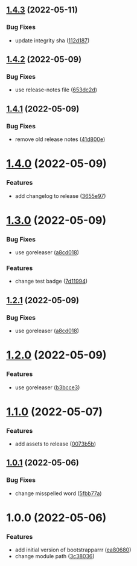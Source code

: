 ## [1.4.3](https://github.com/escalate/bootstrapparrr/compare/v1.4.2...v1.4.3) (2022-05-11)


### Bug Fixes

* update integrity sha ([112d187](https://github.com/escalate/bootstrapparrr/commit/112d1876a776c1c337bb6223d3c95233a010600a))

## [1.4.2](https://github.com/escalate/bootstrapparrr/compare/v1.4.1...v1.4.2) (2022-05-09)


### Bug Fixes

* use release-notes file ([653dc2d](https://github.com/escalate/bootstrapparrr/commit/653dc2dbfd8db3f3fa337f7e4cead2577e6fc736))

## [1.4.1](https://github.com/escalate/bootstrapparrr/compare/v1.4.0...v1.4.1) (2022-05-09)


### Bug Fixes

* remove old release notes ([41d800e](https://github.com/escalate/bootstrapparrr/commit/41d800e722fd1fa2f7b216ac8f509ab51899c349))

# [1.4.0](https://github.com/escalate/bootstrapparrr/compare/v1.3.0...v1.4.0) (2022-05-09)


### Features

* add changelog to release ([3655e97](https://github.com/escalate/bootstrapparrr/commit/3655e977e2470f9dcfe6feb8989176d9883d99f5))

# [1.3.0](https://github.com/escalate/bootstrapparrr/compare/v1.2.0...v1.3.0) (2022-05-09)


### Bug Fixes

* use goreleaser ([a8cd018](https://github.com/escalate/bootstrapparrr/commit/a8cd01810dc4a9740a7dc71c12133354053000a8))


### Features

* change test badge ([7d11994](https://github.com/escalate/bootstrapparrr/commit/7d11994932358eacee73c6d101a05377ee1bb904))

## [1.2.1](https://github.com/escalate/bootstrapparrr/compare/v1.2.0...v1.2.1) (2022-05-09)


### Bug Fixes

* use goreleaser ([a8cd018](https://github.com/escalate/bootstrapparrr/commit/a8cd01810dc4a9740a7dc71c12133354053000a8))

# [1.2.0](https://github.com/escalate/bootstrapparrr/compare/v1.1.0...v1.2.0) (2022-05-09)


### Features

* use goreleaser ([b3bcce3](https://github.com/escalate/bootstrapparrr/commit/b3bcce3fb0231b4a7a7f5649b046ed658c401cd0))

# [1.1.0](https://github.com/escalate/bootstrapparrr/compare/v1.0.1...v1.1.0) (2022-05-07)


### Features

* add assets to release ([0073b5b](https://github.com/escalate/bootstrapparrr/commit/0073b5b245a98125d8f05e4ed5edb6a67a7d91ad))

## [1.0.1](https://github.com/escalate/bootstrapparrr/compare/v1.0.0...v1.0.1) (2022-05-06)


### Bug Fixes

* change misspelled word ([5fbb77a](https://github.com/escalate/bootstrapparrr/commit/5fbb77aba4630656c6e9831a0d4789f683dbed7f))

# 1.0.0 (2022-05-06)


### Features

* add initial version of bootstrapparrr ([ea80680](https://github.com/escalate/bootstrapparrr/commit/ea8068023aa66e066d968be6672383f1cf8ccc02))
* change module path ([3c38036](https://github.com/escalate/bootstrapparrr/commit/3c38036ab29804fdde25e337a66b151c6207cf01))
